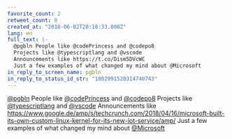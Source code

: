 ```yaml
---
favorite_count: 2
retweet_count: 0
created_at: "2018-06-02T20:18:33.000Z"
lang: en
full_text: |-
  @pgbln People like @codePrincess and @codepo8 
  Projects like @typescriptlang and @vscode 
  Announcements like https://t.co/Dism5DVcWC 
  Just a few examples of what changed my mind about @Microsoft
in_reply_to_screen_name: pgbln
in_reply_to_status_id_str: "1002991520314740743"
---
```


[@pgbln](https://twitter.com/pgbln) People like
[@codePrincess](https://twitter.com/codePrincess) and
[@codepo8](https://twitter.com/codepo8) Projects like
[@typescriptlang](https://twitter.com/typescriptlang) and
[@vscode](https://twitter.com/vscode) Announcements like
<https://www.google.de/amp/s/techcrunch.com/2018/04/16/microsoft-built-its-own-custom-linux-kernel-for-its-new-iot-service/amp/>
Just a few examples of what changed my mind about
[@Microsoft](https://twitter.com/Microsoft)
